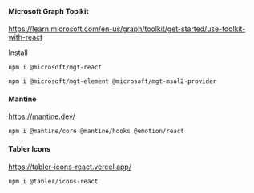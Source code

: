 

#### Microsoft Graph Toolkit
https://learn.microsoft.com/en-us/graph/toolkit/get-started/use-toolkit-with-react

Install
```shell
npm i @microsoft/mgt-react

npm i @microsoft/mgt-element @microsoft/mgt-msal2-provider
```

#### Mantine
https://mantine.dev/

```shell
npm i @mantine/core @mantine/hooks @emotion/react
```

#### Tabler Icons
https://tabler-icons-react.vercel.app/

```shell
npm i @tabler/icons-react
```

